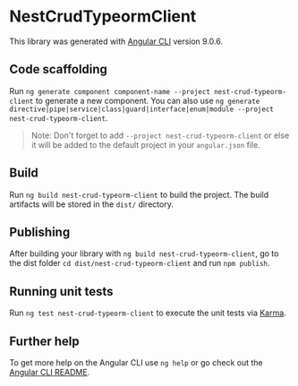# NestCrudTypeormClient

This library was generated with [Angular CLI](https://github.com/angular/angular-cli) version 9.0.6.

## Code scaffolding

Run `ng generate component component-name --project nest-crud-typeorm-client` to generate a new component. You can also use `ng generate directive|pipe|service|class|guard|interface|enum|module --project nest-crud-typeorm-client`.
> Note: Don't forget to add `--project nest-crud-typeorm-client` or else it will be added to the default project in your `angular.json` file. 

## Build

Run `ng build nest-crud-typeorm-client` to build the project. The build artifacts will be stored in the `dist/` directory.

## Publishing

After building your library with `ng build nest-crud-typeorm-client`, go to the dist folder `cd dist/nest-crud-typeorm-client` and run `npm publish`.

## Running unit tests

Run `ng test nest-crud-typeorm-client` to execute the unit tests via [Karma](https://karma-runner.github.io).

## Further help

To get more help on the Angular CLI use `ng help` or go check out the [Angular CLI README](https://github.com/angular/angular-cli/blob/master/README.md).
